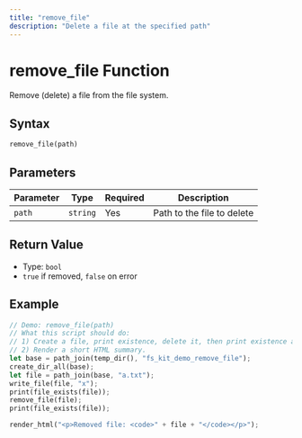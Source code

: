 ```yaml
---
title: "remove_file"
description: "Delete a file at the specified path"
---
```


# remove_file Function

Remove (delete) a file from the file system.

## Syntax

```rust
remove_file(path)
```

## Parameters

| Parameter | Type | Required | Description |
|-----------|------|----------|-------------|
| `path` | `string` | Yes | Path to the file to delete |

## Return Value

- Type: `bool`
- `true` if removed, `false` on error

## Example

```rust
// Demo: remove_file(path)
// What this script should do:
// 1) Create a file, print existence, delete it, then print existence again.
// 2) Render a short HTML summary.
let base = path_join(temp_dir(), "fs_kit_demo_remove_file");
create_dir_all(base);
let file = path_join(base, "a.txt");
write_file(file, "x");
print(file_exists(file));
remove_file(file);
print(file_exists(file));

render_html("<p>Removed file: <code>" + file + "</code></p>");
```
